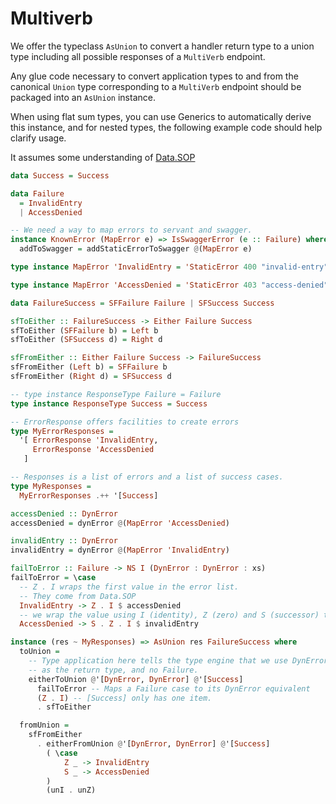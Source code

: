 # Multiverb

We offer the typeclass `AsUnion` to convert a handler return type to a union type
including all possible responses of a `MultiVerb` endpoint.

Any glue code necessary to convert application types to and from the
canonical `Union` type corresponding to a `MultiVerb` endpoint should be
packaged into an `AsUnion` instance.

When using flat sum types, you can use Generics to automatically derive this instance, 
and for nested types, the following example code should help clarify usage.

It assumes some understanding of [Data.SOP](https://hackage.haskell.org/package/sop-core-0.5.0.2/docs/Data-SOP.html)

```haskell
data Success = Success

data Failure
  = InvalidEntry
  | AccessDenied

-- We need a way to map errors to servant and swagger.
instance KnownError (MapError e) => IsSwaggerError (e :: Failure) where
  addToSwagger = addStaticErrorToSwagger @(MapError e)

type instance MapError 'InvalidEntry = 'StaticError 400 "invalid-entry" "Invalid data entered"

type instance MapError 'AccessDenied = 'StaticError 403 "access-denied" "Access denied"

data FailureSuccess = SFFailure Failure | SFSuccess Success

sfToEither :: FailureSuccess -> Either Failure Success
sfToEither (SFFailure b) = Left b
sfToEither (SFSuccess d) = Right d

sfFromEither :: Either Failure Success -> FailureSuccess
sfFromEither (Left b) = SFFailure b
sfFromEither (Right d) = SFSuccess d

-- type instance ResponseType Failure = Failure
type instance ResponseType Success = Success

-- ErrorResponse offers facilities to create errors
type MyErrorResponses =
  '[ ErrorResponse 'InvalidEntry,
     ErrorResponse 'AccessDenied
   ]

-- Responses is a list of errors and a list of success cases.
type MyResponses =
  MyErrorResponses .++ '[Success]

accessDenied :: DynError
accessDenied = dynError @(MapError 'AccessDenied)

invalidEntry :: DynError
invalidEntry = dynError @(MapError 'InvalidEntry)

failToError :: Failure -> NS I (DynError : DynError : xs)
failToError = \case
  -- Z . I wraps the first value in the error list.
  -- They come from Data.SOP
  InvalidEntry -> Z . I $ accessDenied
  -- we wrap the value using I (identity), Z (zero) and S (successor) to indicate second item in the response list
  AccessDenied -> S . Z . I $ invalidEntry

instance (res ~ MyResponses) => AsUnion res FailureSuccess where
  toUnion =
    -- Type application here tells the type engine that we use DynError from ErrorResponse
    -- as the return type, and no Failure.
    eitherToUnion @'[DynError, DynError] @'[Success]
      failToError -- Maps a Failure case to its DynError equivalent
      (Z . I) -- [Success] only has one item.
      . sfToEither

  fromUnion =
    sfFromEither
      . eitherFromUnion @'[DynError, DynError] @'[Success]
        ( \case
            Z _ -> InvalidEntry
            S _ -> AccessDenied
        )
        (unI . unZ)
```
